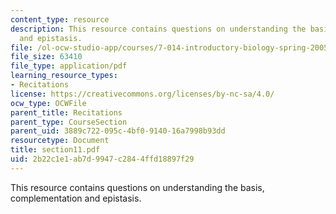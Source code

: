 ```yaml
---
content_type: resource
description: This resource contains questions on understanding the basis, complementation
  and epistasis.
file: /ol-ocw-studio-app/courses/7-014-introductory-biology-spring-2005/2b22c1e1ab7d9947c2844ffd18897f29_section11.pdf
file_size: 63410
file_type: application/pdf
learning_resource_types:
- Recitations
license: https://creativecommons.org/licenses/by-nc-sa/4.0/
ocw_type: OCWFile
parent_title: Recitations
parent_type: CourseSection
parent_uid: 3889c722-095c-4bf0-9140-16a7998b93dd
resourcetype: Document
title: section11.pdf
uid: 2b22c1e1-ab7d-9947-c284-4ffd18897f29
---
```

This resource contains questions on understanding the basis, complementation and epistasis.